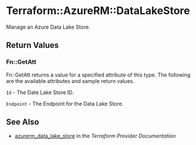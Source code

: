 # Terraform::AzureRM::DataLakeStore

Manage an Azure Data Lake Store.

## Return Values

### Fn::GetAtt

Fn::GetAtt returns a value for a specified attribute of this type. The following are the available attributes and sample return values.

`Id` - The Date Lake Store ID.

`Endpoint` - The Endpoint for the Data Lake Store.

## See Also

* [azurerm_data_lake_store](https://www.terraform.io/docs/providers/azurerm/r/data_lake_store.html) in the _Terraform Provider Documentation_